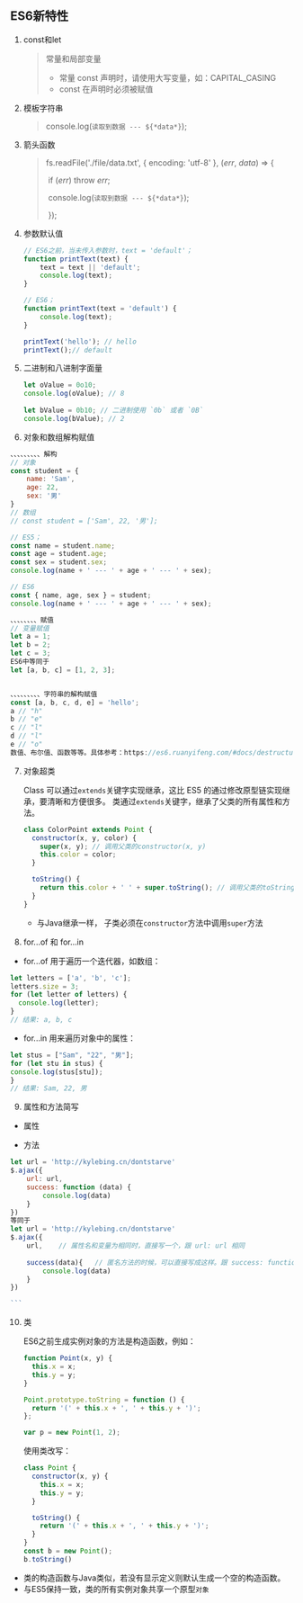 

## ES6新特性

1. const和let

	> 常量和局部变量
	>
	> - 常量 const 声明时，请使用大写变量，如：CAPITAL_CASING
	> - const 在声明时必须被赋值

2. 模板字符串

	> console.log(`读取到数据 --- ${*data*}`);

3. 箭头函数

	> fs.readFile('./file/data.txt', { encoding: 'utf-8' }, (*err*, *data*) => {
	>
	> ​            if (*err*) throw *err*;
	>
	> ​            console.log(`读取到数据 --- ${*data*}`);
	>
	> ​        });

4. 参数默认值

	```javascript
	// ES6之前，当未传入参数时，text = 'default'；
	function printText(text) {
	    text = text || 'default';
	    console.log(text);
	}
	
	// ES6；
	function printText(text = 'default') {
	    console.log(text);
	}
	
	printText('hello'); // hello
	printText();// default
	```

5. 二进制和八进制字面量

	```jsx
	let oValue = 0o10;
	console.log(oValue); // 8
	 
	let bValue = 0b10; // 二进制使用 `0b` 或者 `0B`
	console.log(bValue); // 2
	```

6. 对象和数组解构赋值

  ```jsx
  、、、、、、、、、解构
  // 对象
  const student = {
      name: 'Sam',
      age: 22,
      sex: '男'
  }
  // 数组
  // const student = ['Sam', 22, '男'];
  
  // ES5；
  const name = student.name;
  const age = student.age;
  const sex = student.sex;
  console.log(name + ' --- ' + age + ' --- ' + sex);
  
  // ES6
  const { name, age, sex } = student;
  console.log(name + ' --- ' + age + ' --- ' + sex);
  
  、、、、、、、、赋值
  // 变量赋值
  let a = 1;
  let b = 2;
  let c = 3;
  ES6中等同于
  let [a, b, c] = [1, 2, 3];
  
  
  、、、、、、、、、字符串的解构赋值
  const [a, b, c, d, e] = 'hello';
  a // "h"
  b // "e"
  c // "l"
  d // "l"
  e // "o"
  数值、布尔值、函数等等。具体参考：https://es6.ruanyifeng.com/#docs/destructuring
  ```

7. 对象超类

	 Class 可以通过`extends`关键字实现继承，这比 ES5 的通过修改原型链实现继承，要清晰和方便很多。  类通过`extends`关键字，继承了父类的所有属性和方法。 

	```jsx
	class ColorPoint extends Point {
	  constructor(x, y, color) {
	    super(x, y); // 调用父类的constructor(x, y)
	    this.color = color;
	  }
	
	  toString() {
	    return this.color + ' ' + super.toString(); // 调用父类的toString()
	  }
	}
	```
	
	* 与Java继承一样， 子类必须在`constructor`方法中调用`super`方法 

8. for...of 和 for...in

  * for...of 用于遍历一个迭代器，如数组：

```javascript
let letters = ['a', 'b', 'c'];
letters.size = 3;
for (let letter of letters) {
  console.log(letter);
}
// 结果: a, b, c
```
  * for...in 用来遍历对象中的属性：

```jsx
let stus = ["Sam", "22", "男"];
for (let stu in stus) {
console.log(stus[stu]);
}
// 结果: Sam, 22, 男
```
9. 属性和方法简写

  * 属性

  * 方法

~~~javascript
let url = 'http://kylebing.cn/dontstarve'
$.ajax({
    url: url,
    success: function (data) {
        console.log(data)
    }
})
等同于
let url = 'http://kylebing.cn/dontstarve'
$.ajax({
    url,    // 属性名和变量为相同时，直接写一个，跟 url: url 相同
    
    success(data){   // 匿名方法的时候，可以直接写成这样。跟 success: function(data){} 相同。
        console.log(data)
    }
})

```
~~~

10. 类

    ES6之前生成实例对象的方法是构造函数，例如：

    ```javascript
    function Point(x, y) {
      this.x = x;
      this.y = y;
    }
    
    Point.prototype.toString = function () {
      return '(' + this.x + ', ' + this.y + ')';
    };
    
    var p = new Point(1, 2);
    ```

    使用类改写：

    ```javascript
    class Point {
      constructor(x, y) {
        this.x = x;
        this.y = y;
      }
    
      toString() {
        return '(' + this.x + ', ' + this.y + ')';
      }
    }
    const b = new Point();
    b.toString() 
    ```

* 类的构造函数与Java类似，若没有显示定义则默认生成一个空的构造函数。
* 与ES5保持一致，类的所有实例对象共享一个原型`对象`

